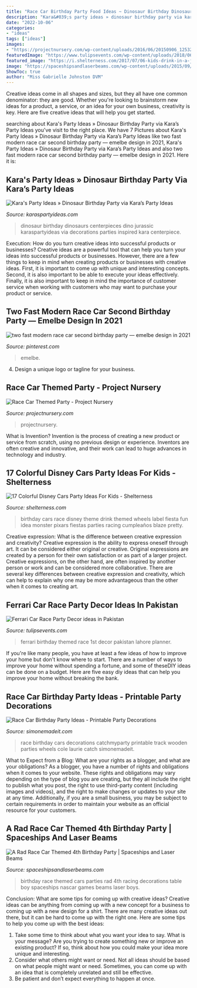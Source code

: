 ```yaml
---
title: "Race Car Birthday Party Food Ideas ~ Dinosaur Birthday Dinosaurs Centerpieces Dino Jurassic Karaspartyideas Via Decorations Parties Inspired Kara Centerpiece"
description: "Kara&#039;s party ideas » dinosaur birthday party via kara’s party ideas"
date: "2022-10-06"
categories:
- "ideas"
tags: ["ideas"]
images:
- "https://projectnursery.com/wp-content/uploads/2016/06/20150906_125321.jpg"
featuredImage: "https://www.tulipsevents.com/wp-content/uploads/2018/06/Ferrari-Car-Race-Party-Decor-ideas-in-Pakistan-24.jpg"
featured_image: "https://i.shelterness.com/2017/07/06-kids-drink-in-a-jar-with-a-Cars-theme-label-is-a-creative-and-fun-idea.jpg"
image: "https://spaceshipsandlaserbeams.com/wp-content/uploads/2015/09/race-car-party-ideas.jpg"
ShowToc: true
author: "Miss Gabrielle Johnston DVM"
---
```



Creative ideas come in all shapes and sizes, but they all have one common denominator: they are good. Whether you're looking to brainstorm new ideas for a product, a service, or an idea for your own business, creativity is key. Here are five creative ideas that will help you get started.

	

		
searching about Kara&#039;s Party Ideas » Dinosaur Birthday Party via Kara’s Party Ideas you've visit to the right place. We have 7 Pictures about Kara&#039;s Party Ideas » Dinosaur Birthday Party via Kara’s Party Ideas like two fast modern race car second birthday party — emelbe design in 2021, Kara&#039;s Party Ideas » Dinosaur Birthday Party via Kara’s Party Ideas and also two fast modern race car second birthday party — emelbe design in 2021. Here it is:
		
    
## Kara&#039;s Party Ideas » Dinosaur Birthday Party Via Kara’s Party Ideas

<img loading=lazy src="http://karaspartyideas.com/wp-content/uploads/2015/09/Dinosaur-Birthday-Party-via-Karas-Party-Ideas-KarasPartyIdeas.com21.jpg" onerror="this.onerror=null;this.src='https://tse1.mm.bing.net/th?id=OIP.h4pdO0zIVNlJFpY9YgYIRwHaLH&amp;pid=15.1';" alt="Kara&#039;s Party Ideas » Dinosaur Birthday Party via Kara’s Party Ideas">

_Source: karaspartyideas.com_

>dinosaur birthday dinosaurs centerpieces dino jurassic karaspartyideas via decorations parties inspired kara centerpiece. 

	

Execution: How do you turn creative ideas into successful products or businesses?
Creative ideas are a powerful tool that can help you turn your ideas into successful products or businesses. However, there are a few things to keep in mind when creating products or businesses with creative ideas. First, it is important to come up with unique and interesting concepts. Second, it is also important to be able to execute your ideas effectively. Finally, it is also important to keep in mind the importance of customer service when working with customers who may want to purchase your product or service.

    
## Two Fast Modern Race Car Second Birthday Party — Emelbe Design In 2021

<img loading=lazy src="https://i.pinimg.com/736x/6a/ef/4c/6aef4c51fa036ee24a05ec93d09d6c80.jpg" onerror="this.onerror=null;this.src='https://tse4.mm.bing.net/th?id=OIP.CNRaY3gnuZLaRzydoOc8YAHaLH&amp;pid=15.1';" alt="two fast modern race car second birthday party — emelbe design in 2021">

_Source: pinterest.com_

>emelbe. 

	

4. Design a unique logo or tagline for your business.

    
## Race Car Themed Party - Project Nursery

<img loading=lazy src="https://projectnursery.com/wp-content/uploads/2016/06/20150906_125321.jpg" onerror="this.onerror=null;this.src='https://tse3.mm.bing.net/th?id=OIP.7LUWs1jbdiIRNWYdNNw6BwHaNK&amp;pid=15.1';" alt="Race Car Themed Party - Project Nursery">

_Source: projectnursery.com_

>projectnursery. 

	

What is Invention?
Invention is the process of creating a new product or service from scratch, using no previous design or experience. Inventors are often creative and innovative, and their work can lead to huge advances in technology and industry.

    
## 17 Colorful Disney Cars Party Ideas For Kids - Shelterness

<img loading=lazy src="https://i.shelterness.com/2017/07/06-kids-drink-in-a-jar-with-a-Cars-theme-label-is-a-creative-and-fun-idea.jpg" onerror="this.onerror=null;this.src='https://tse4.mm.bing.net/th?id=OIP.d-9dyhqQyEHN53wBSf9fVQHaLH&amp;pid=15.1';" alt="17 Colorful Disney Cars Party Ideas For Kids - Shelterness">

_Source: shelterness.com_

>birthday cars race disney theme drink themed wheels label fiesta fun idea monster pixars fiestas parties racing cumpleaños blaze pretty. 

	

Creative expression: What is the difference between creative expression and creativity?
Creative expression is the ability to express oneself through art. It can be considered either original or creative. Original expressions are created by a person for their own satisfaction or as part of a larger project. Creative expressions, on the other hand, are often inspired by another person or work and can be considered more collaborative. There are several key differences between creative expression and creativity, which can help to explain why one may be more advantageous than the other when it comes to creating art.

    
## Ferrari Car Race Party Decor Ideas In Pakistan

<img loading=lazy src="https://www.tulipsevents.com/wp-content/uploads/2018/06/Ferrari-Car-Race-Party-Decor-ideas-in-Pakistan-24.jpg" onerror="this.onerror=null;this.src='https://tse3.mm.bing.net/th?id=OIP.JuG40mIAubQE4GwPwV2dbAHaES&amp;pid=15.1';" alt="Ferrari Car Race Party Decor ideas in Pakistan">

_Source: tulipsevents.com_

>ferrari birthday themed race 1st decor pakistan lahore planner. 

	

If you're like many people, you have at least a few ideas of how to improve your home but don't know where to start. There are a number of ways to improve your home without spending a fortune, and some of theseDIY ideas can be done on a budget. Here are five easy diy ideas that can help you improve your home without breaking the bank.

    
## Race Car Birthday Party Ideas - Printable Party Decorations

<img loading=lazy src="http://www.simonemadeit.com/wp-content/uploads/2012/04/dsc00333.jpg" onerror="this.onerror=null;this.src='https://tse3.mm.bing.net/th?id=OIP.pX5UxjLP2xvJGgJR6dycbAHaJ4&amp;pid=15.1';" alt="Race Car Birthday Party Ideas - Printable Party Decorations">

_Source: simonemadeit.com_

>race birthday cars decorations catchmyparty printable track wooden parties wheels cole laurie catch simonemadeit. 

	

What to Expect from a Blog: What are your rights as a blogger, and what are your obligations?
As a blogger, you have a number of rights and obligations when it comes to your website. These rights and obligations may vary depending on the type of blog you are creating, but they all include the right to publish what you post, the right to use third-party content (including images and videos), and the right to make changes or updates to your site at any time. Additionally, if you are a small business, you may be subject to certain requirements in order to maintain your website as an official resource for your customers.

    
## A Rad Race Car Themed 4th Birthday Party | Spaceships And Laser Beams

<img loading=lazy src="https://spaceshipsandlaserbeams.com/wp-content/uploads/2015/09/race-car-party-ideas.jpg" onerror="this.onerror=null;this.src='https://tse4.mm.bing.net/th?id=OIP._9AaZKKdd3SI_-eIylPfbQHaLH&amp;pid=15.1';" alt="A Rad Race Car Themed 4th Birthday Party | Spaceships and Laser Beams">

_Source: spaceshipsandlaserbeams.com_

>birthday race themed cars parties rad 4th racing decorations table boy spaceships nascar games beams laser boys. 

	

Conclusion: What are some tips for coming up with creative ideas?
Creative ideas can be anything from coming up with a new concept for a business to coming up with a new design for a shirt. There are many creative ideas out there, but it can be hard to come up with the right one. Here are some tips to help you come up with the best ideas: 
1) Take some time to think about what you want your idea to say. What is your message? Are you trying to create something new or improve an existing product? If so, think about how you could make your idea more unique and interesting. 
2) Consider what others might want or need. Not all ideas should be based on what people might want or need. Sometimes, you can come up with an idea that is completely unrelated and still be effective. 
3) Be patient and don’t expect everything to happen at once.

